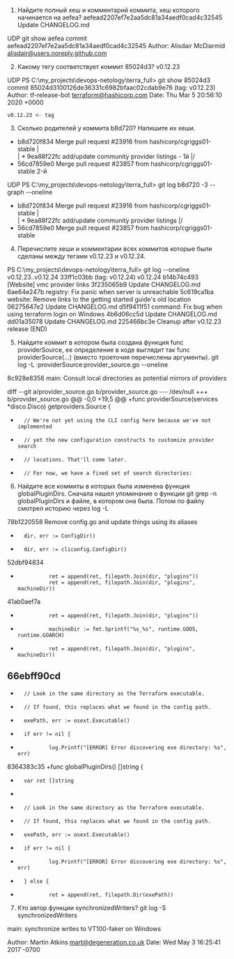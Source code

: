 1. Найдите полный хеш и комментарий коммита, хеш которого начинается на aefea?
aefead2207ef7e2aa5dc81a34aedf0cad4c32545  Update CHANGELOG.md

UDP
git show aefea
commit aefead2207ef7e2aa5dc81a34aedf0cad4c32545
Author: Alisdair McDiarmid <alisdair@users.noreply.github.com>

2. Какому тегу соответствует коммит 85024d3?
v0.12.23

UDP
PS C:\my_projects\devops-netology\terra_full> git show 85024d3
commit 85024d3100126de36331c6982bfaac02cdab9e76 (tag: v0.12.23)
Author: tf-release-bot <terraform@hashicorp.com>
Date:   Thu Mar 5 20:56:10 2020 +0000

    v0.12.23 <- tag

3. Сколько родителей у коммита b8d720? Напишите их хеши.

*   b8d720f834 Merge pull request #23916 from hashicorp/cgriggs01-stable
|\
| * 9ea88f22fc add/update community provider listings - 1й 
|/
*   56cd7859e0 Merge pull request #23857 from hashicorp/cgriggs01-stable 2-й 

UDP
PS C:\my_projects\devops-netology\terra_full> git log b8d720 -3 --graph --oneline
*   b8d720f834 Merge pull request #23916 from hashicorp/cgriggs01-stable 
|\
| * 9ea88f22fc add/update community provider listings
|/
*   56cd7859e0 Merge pull request #23857 from hashicorp/cgriggs01-stable

4. Перечислите хеши и комментарии всех коммитов которые были сделаны между тегами v0.12.23 и v0.12.24.

PS C:\my_projects\devops-netology\terra_full> git log --oneline v0.12.23..v0.12.24 
33ff1c03bb (tag: v0.12.24) v0.12.24
b14b74c493 [Website] vmc provider links
3f235065b9 Update CHANGELOG.md
6ae64e247b registry: Fix panic when server is unreachable
5c619ca1ba website: Remove links to the getting started guide's old location
06275647e2 Update CHANGELOG.md
d5f9411f51 command: Fix bug when using terraform login on Windows
4b6d06cc5d Update CHANGELOG.md
dd01a35078 Update CHANGELOG.md
225466bc3e Cleanup after v0.12.23 release
(END)

5. Найдите коммит в котором была создана функция func providerSource, ее определение в коде выглядит так 
func providerSource(...) (вместо троеточия перечислены аргументы). 
git log -L :providerSource:provider_source.go --oneline

8c928e8358 main: Consult local directories as potential mirrors of providers

diff --git a/provider_source.go b/provider_source.go
--- /dev/null
+++ b/provider_source.go
@@ -0,0 +19,5 @@
+func providerSource(services *disco.Disco) getproviders.Source {
+       // We're not yet using the CLI config here because we've not implemented
+       // yet the new configuration constructs to customize provider search
+       // locations. That'll come later.
+       // For now, we have a fixed set of search directories:

6. Найдите все коммиты в которых была изменена функция globalPluginDirs.
Сначала нашел упоминание о функции git grep -n globalPluginDirs и файле, в котором она была. Потом по 
файлу смотрел историю через log -L

78b1220558 Remove config.go and update things using its aliases
-       dir, err := ConfigDir()
+       dir, err := cliconfig.ConfigDir()
52dbf94834
+               ret = append(ret, filepath.Join(dir, "plugins"))
                ret = append(ret, filepath.Join(dir, "plugins", machineDir))
41ab0aef7a
-               ret = append(ret, filepath.Join(dir, "plugins"))
+               machineDir := fmt.Sprintf("%s_%s", runtime.GOOS, runtime.GOARCH)
+               ret = append(ret, filepath.Join(dir, "plugins", machineDir))
66ebff90cd
-
-       // Look in the same directory as the Terraform executable.
-       // If found, this replaces what we found in the config path.
-       exePath, err := osext.Executable()
-       if err != nil {
-               log.Printf("[ERROR] Error discovering exe directory: %s", err)
8364383c35
+func globalPluginDirs() []string {
+       var ret []string
+
+       // Look in the same directory as the Terraform executable.
+       // If found, this replaces what we found in the config path.
+       exePath, err := osext.Executable()
+       if err != nil {
+               log.Printf("[ERROR] Error discovering exe directory: %s", err)
+       } else {
+               ret = append(ret, filepath.Dir(exePath))

7. Кто автор функции synchronizedWriters?
git log -S synchronizedWriters  

main: synchronize writes to VT100-faker on Windows

Author: Martin Atkins <mart@degeneration.co.uk>
Date:   Wed May 3 16:25:41 2017 -0700
